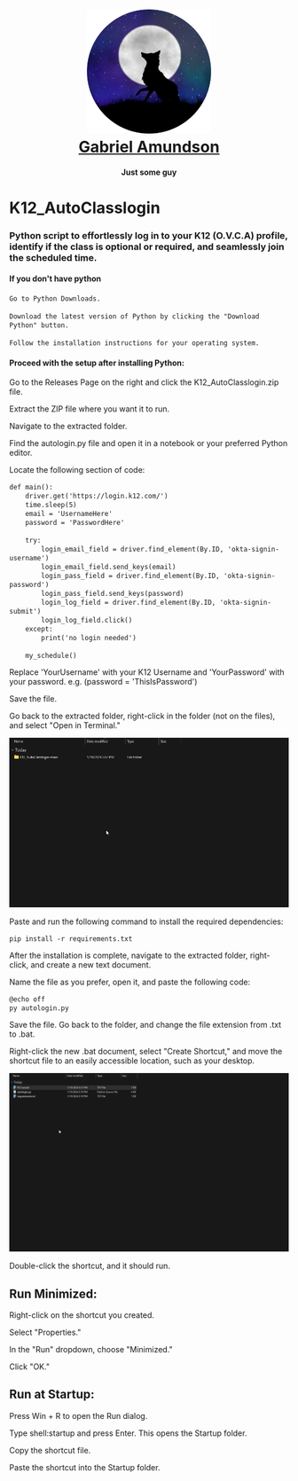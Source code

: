 <h1 align="center">
    <a href="https://github.com/NightFoxAnimation" target="_blank">
        <img src="/stuff/NightFox%20new%20circle.png" width="224px" alt="Gabriel Amundson">
            <br>
            Gabriel Amundson
            </a>
        </h1>
        <h4 align="center">Just some guy</h4>

# K12_AutoClasslogin
### Python script to effortlessly log in to your K12 (O.V.C.A) profile, identify if the class is optional or required, and seamlessly join the scheduled time.

#### If you don't have python 

    Go to Python Downloads.

    Download the latest version of Python by clicking the "Download Python" button.

    Follow the installation instructions for your operating system.

#### Proceed with the setup after installing Python:

Go to the Releases Page on the right and click the K12_AutoClasslogin.zip file.

Extract the ZIP file where you want it to run. 

Navigate to the extracted folder.

Find the autologin.py file and open it in a notebook or your preferred Python editor.

Locate the following section of code: 

    def main():
        driver.get('https://login.k12.com/')
        time.sleep(5)
        email = 'UsernameHere'
        password = 'PasswordHere'

        try:
            login_email_field = driver.find_element(By.ID, 'okta-signin-username')
            login_email_field.send_keys(email)
            login_pass_field = driver.find_element(By.ID, 'okta-signin-password')
            login_pass_field.send_keys(password)
            login_log_field = driver.find_element(By.ID, 'okta-signin-submit')
            login_log_field.click()
        except:
            print('no login needed')
    
        my_schedule()

Replace 'YourUsername' with your K12 Username and 'YourPassword' with your password. e.g. (password = 'ThisIsPassword')

Save the file.

Go back to the extracted folder, right-click in the folder (not on the files), and select "Open in Terminal."

![](https://github.com/NightFoxAnimation/K12_AutoClasslogin/blob/main/stuff/expl%20(1).gif)

Paste and run the following command to install the required dependencies:

    pip install -r requirements.txt

After the installation is complete, navigate to the extracted folder, right-click, and create a new text document.

Name the file as you prefer, open it, and paste the following code:

    @echo off
    py autologin.py

Save the file. Go back to the folder, and change the file extension from .txt to .bat.

Right-click the new .bat document, select "Create Shortcut," and move the shortcut file to an easily accessible location, such as your desktop.

![](/stuff/explorer_L6MoJQpGyA.gif)

Double-click the shortcut, and it should run.


## Run Minimized:

Right-click on the shortcut you created.

Select "Properties."

In the "Run" dropdown, choose "Minimized."

Click "OK."


## Run at Startup:

Press Win + R to open the Run dialog.

Type shell:startup and press Enter. This opens the Startup folder.

Copy the shortcut file.

Paste the shortcut into the Startup folder.
